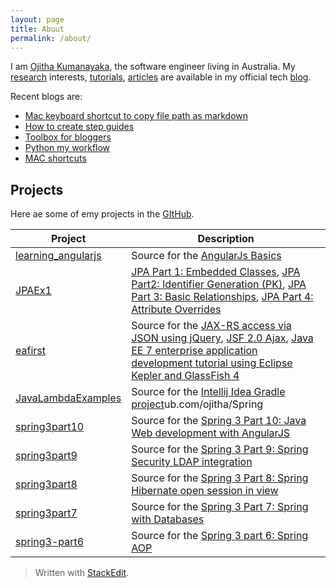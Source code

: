 ```yaml
---
layout: page
title: About
permalink: /about/
---
```

I am [Ojitha Kumanayaka](https://www.linkedin.com/in/ojitha), the software engineer living in Australia. My [research](https://ojitha.blogspot.com/p/research.html) interests, [tutorials](https://ojitha.blogspot.com/p/tutorials.html), [articles](https://ojitha.blogspot.com/p/articles.html) are available in my official tech [blog](https://ojitha.blogspot.com.au).

Recent blogs are: 

- [Mac keyboard shortcut to copy file path as markdown](https://ojitha.blogspot.com/2020/06/macos-quick-action-to-copy-markdown.html)
- [How to create step guides](https://ojitha.blogspot.com/2020/05/annotated-screenshot-in-mac-preview.html)
- [Toolbox for bloggers](https://ojitha.blogspot.com/2020/05/animated-gif-for-blogger.html)
- [Python my workflow](https://ojitha.blogspot.com/2020/05/python-my-workflow.html)
- [MAC shortcuts](https://ojitha.blogspot.com/2020/04/mac-shortcuts.html)

## Projects
Here ae some of emy projects in the [GItHub](https://github.com/ojitha).

|Project| Description |
|--|--|
| [learning_angularjs](https://github.com/ojitha/learning_angularjs) | Source for the [AngularJs Basics](https://ojitha.blogspot.com/2020/05/angularjs-basics.html) |
| [JPAEx1](https://github.com/ojitha/JPAEx1) | [JPA Part 1: Embedded Classes](https://ojitha.blogspot.com/2013/07/jpa-part-1-embedded-classes.html), [JPA Part2: Identifier Generation (PK)](https://ojitha.blogspot.com/2013/07/jpa-part2-identifier-generation-pk.html), [JPA Part 3: Basic Relationships](https://ojitha.blogspot.com/2013/07/jpa-part-3-basic-relationships.html), [JPA Part 4: Attribute Overrides](https://ojitha.blogspot.com/2013/07/jpa-part-4-attribute-overrides.html) |
| [eafirst](https://github.com/ojitha/eafirst) | Source for the [JAX-RS access via JSON using jQuery](https://ojitha.blogspot.com/2013/07/jax-rs-access-via-json-using-jquery.html), [JSF 2.0 Ajax](https://ojitha.blogspot.com/2013/07/jsf-20-ajax.html), [Java EE 7 enterprise application development tutorial using Eclipse Kepler and GlassFish 4](https://ojitha.blogspot.com/2013/07/java-enterprise-application-development.html) |
| [JavaLambdaExamples](https://github.com/ojitha/JavaLambdaExamples) | Source for the [Intellij Idea Gradle project](https://ojitha.blogspot.com/2018/08/intellij-idea-gradle-project.html)ub.com/ojitha/Spring |
| [spring3part10](https://github.com/ojitha/spring3part10) | Source for the [Spring 3 Part 10: Java Web development with AngularJS](https://ojitha.blogspot.com/2016/04/java-web-development-with-angularjs.html) |
| [spring3part9](https://github.com/ojitha/spring3part9) | Source for the [Spring 3 Part 9: Spring Security LDAP integration](https://ojitha.blogspot.com/2016/05/spring-3-part-9-spring-security-ldap.html) |
| [spring3part8](https://github.com/ojitha/spring3part8) | Source for the [Spring 3 Part 8: Spring Hibernate open session in view](https://ojitha.blogspot.com/2013/05/spring-3-part-8-spring-hibernate-open.html) |
| [spring3part7](https://github.com/ojitha/spring3part7) | Source for the [Spring 3 Part 7: Spring with Databases](https://ojitha.blogspot.com/2013/04/spring-3-part-7-spring-with-databases.html) |
| [spring3-part6](https://github.com/ojitha/spring3-part6) | Source for the [Spring 3 part 6: Spring AOP](https://ojitha.blogspot.com/2013/03/spring-3-part-6-spring-aop.html) |



> Written with [StackEdit](https://stackedit.io/).
